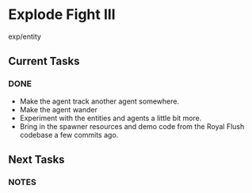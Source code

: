 # Explode Fight III
exp/entity

## Current Tasks

### DONE
- Make the agent track another agent somewhere.
- Make the agent wander
- Experiment with the entities and agents a little bit more.
- Bring in the spawner resources and demo code from the Royal Flush codebase a few commits ago.

## Next Tasks

### NOTES
